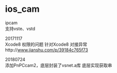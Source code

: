 # ios_cam  

ipcam   
支持vste、vstd

20171117  
Xcode8 权限的问题
针对Xcode8 对接异常http://www.jianshu.com/p/39184c765f73



20180724  
添加PnPCcam2，底层封装了vsnet.a库
底层实现获取串



